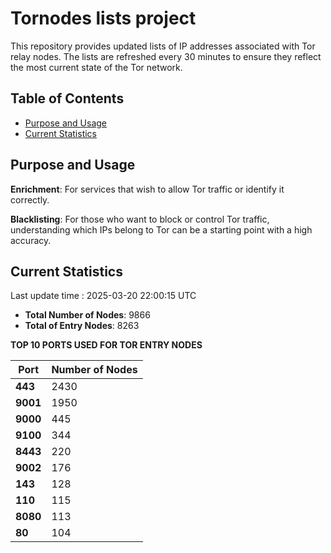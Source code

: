 # Tornodes lists project

This repository provides updated lists of IP addresses associated with Tor relay nodes. The lists are refreshed every 30 minutes to ensure they reflect the most current state of the Tor network.

## Table of Contents

- [Purpose and Usage](#purpose-and-usage)
- [Current Statistics](#current-statistics)


## Purpose and Usage

**Enrichment**: For services that wish to allow Tor traffic or identify it correctly.

**Blacklisting**: For those who want to block or control Tor traffic, understanding which IPs belong to Tor can be a starting point with a high accuracy.

## Current Statistics

Last update time : 2025-03-20 22:00:15 UTC

- **Total Number of Nodes**: 9866
- **Total of Entry Nodes**: 8263

**TOP 10 PORTS USED FOR TOR ENTRY NODES**

| **Port** | **Number of Nodes** |
|------|-----------------|
| **443**   | 2430  |
| **9001**   | 1950  |
| **9000**   | 445  |
| **9100**   | 344  |
| **8443**   | 220  |
| **9002**   | 176  |
| **143**   | 128  |
| **110**   | 115  |
| **8080**   | 113  |
| **80**   | 104  |


